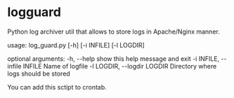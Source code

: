 # logguard
Python log archiver util that allows to store logs in Apache/Nginx manner.

usage: log_guard.py [-h] [-i INFILE] [-l LOGDIR]

optional arguments:
  -h, --help            show this help message and exit
  -i INFILE, --infile INFILE Name of logfile
  -l LOGDIR, --logdir LOGDIR Directory where logs should be stored

You can add this sctipt to crontab.
